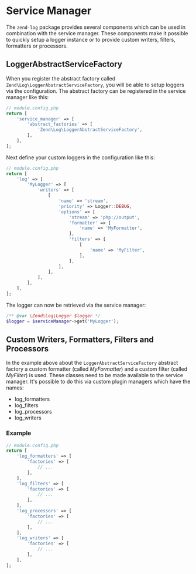 # Service Manager

The `zend-log` package provides several components which can be used in 
combination with the service manager. These components make it possible
to quickly setup a logger instance or to provide custom writers, filters,
formatters or processors.

## LoggerAbstractServiceFactory

When you register the abstract factory called `Zend\Log\LoggerAbstractServiceFactory`,
you will be able to setup loggers via the configuration. The abstract factory can be
registered in the service manager like this:

```php
// module.config.php
return [
    'service_manager' => [
        'abstract_factories' => [
            'Zend\Log\LoggerAbstractServiceFactory',
        ],
    ],
];
```

Next define your custom loggers in the configuration like this:

```php
// module.config.php
return [
    'log' => [
        'MyLogger' => [
            'writers' => [
                [
                    'name' => 'stream',
                    'priority' => Logger::DEBUG,
                    'options' => [
                        'stream' => 'php://output',
                        'formatter' => [
                            'name' => 'MyFormatter',
                        ],
                        'filters' => [
                            [
                                'name' => 'MyFilter',
                            ],
                        ],
                    ],
                ],
            ],
        ],
    ],
];
```

The logger can now be retrieved via the service manager:

```php
/** @var \Zend\Log\Logger $logger */ 
$logger = $serviceManager->get('MyLogger');
```

## Custom Writers, Formatters, Filters and Processors

In the example above about the `LoggerAbstractServiceFactory` abstract factory 
a custom formatter (called *MyFormatter*) and a custom filter (called *MyFilter*) 
is used. These classes need to be made available to the service manager. It's
possible to do this via custom plugin managers which have the names:

* log_formatters
* log_filters
* log_processors
* log_writers

### Example

```php
// module.config.php
return [
    'log_formatters' => [
        'factories' => [
            // ...
        ],
    ],
    'log_filters' => [
        'factories' => [
            // ...
        ],
    ],
    'log_processors' => [
        'factories' => [
            // ...
        ],
    ],
    'log_writers' => [
        'factories' => [
            // ...
        ],
    ],
];
```
